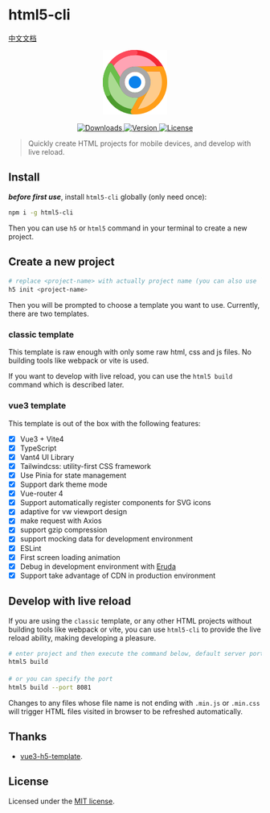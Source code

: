 # html5-cli

[中文文档](./README_zh-CN.md)

<div align="center">
	<img src="./attachments/logo.png" style="width:128px;" />
</div>

<p align="center" style="margin-top:15px;">
  <a href="https://npmcharts.com/compare/html5-cli?minimal=true">
    <img src="https://img.shields.io/npm/dm/html5-cli.svg" alt="Downloads">
  </a>
  <a href="https://www.npmjs.com/package/html5-cli">
    <img src="https://img.shields.io/npm/v/html5-cli.svg" alt="Version">
  </a>
  <a href="https://www.npmjs.com/package/html5-cli">
    <img src="https://img.shields.io/npm/l/html5-cli.svg" alt="License">
  </a>
</p>

> Quickly create HTML projects for mobile devices, and develop with live reload.

## Install

***before first use***, install `html5-cli` globally (only need once):

```bash
npm i -g html5-cli
```

Then you can use `h5` or `html5` command in your terminal to create a new project.

## Create a new project

```bash
# replace <project-name> with actually project name (you can also use `html5` in place of `h5`, there two commands are the same)
h5 init <project-name>
```

Then you will be prompted to choose a template you want to use. Currently, there are two templates.

### classic template

This template is raw enough with only some raw html, css and js files. No building tools like webpack or vite is used.

If you want to develop with live reload, you can use the `html5 build` command which is described later.

### vue3 template

This template is out of the box with the following features:

- [x] Vue3 + Vite4
- [x] TypeScript
- [x] Vant4 UI Library
- [x] Tailwindcss: utility-first CSS framework
- [x] Use Pinia for state management
- [x] Support dark theme mode
- [x] Vue-router 4
- [x] Support automatically register components for SVG icons
- [x] adaptive for vw viewport design
- [x] make request with Axios
- [x] support gzip compression
- [x] support mocking data for development environment
- [x] ESLint
- [x] First screen loading animation
- [x] Debug in development environment with [Eruda](https://github.com/liriliri/eruda)
- [x] Support take advantage of CDN in production environment

## Develop with live reload

If you are using the `classic` template, or any other HTML projects without building tools like webpack or vite, you can use `html5-cli` to provide the live reload ability, making developing a pleasure.

```bash
# enter project and then execute the command below, default server port is 8080
html5 build

# or you can specify the port
html5 build --port 8081
```

Changes to any files whose file name is not ending with `.min.js` or `.min.css` will trigger HTML files visited in browser to be refreshed automatically.

## Thanks

- [vue3-h5-template](https://github.com/yulimchen/vue3-h5-template).

## License

Licensed under the [MIT license](./LICENSE).
